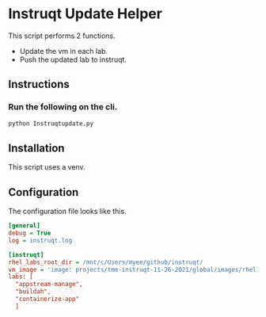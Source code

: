 # Instruqt Update Helper

This script performs 2 functions.

* Update the vm in each lab.
* Push the updated lab to instruqt.

## Instructions

### Run the following on the cli.

```bash
python Instruqtupdate.py
```

## Installation

This script uses a venv.

## Configuration

The configuration file looks like this.

```ini
[general]
debug = True
log = instruqt.log

[instruqt]
rhel_labs_root_dir = /mnt/c/Users/myee/github/instruqt/
vm_image = 'image: projects/tmm-instruqt-11-26-2021/global/images/rhel-8-6-05-10-2022-1'
labs: [
  "appstream-manage", 
  "buildah", 
  "containerize-app"
  ]
```
